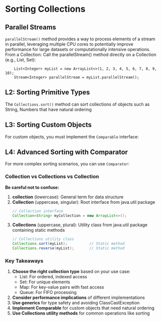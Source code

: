 # Sorting Collections

## Parallel Streams

`parallelStream()` method provides a way to process elements of a stream in parallel, 
leveraging multiple CPU cores to potentially improve performance for large datasets or computationally intensive operations.
From a Collection: Call the parallelStream() method directly on a Collection (e.g., List, Set):

```declarative
    List<Integer> myList = new ArrayList<>(1, 2, 3, 4, 5, 6, 7, 8, 9, 10);
    Stream<Integer> parallelStream = myList.parallelStream();
```



## L2: Sorting Primitive Types

The `Collections.sort()` method can sort collections of objects such as String, Numbers that have natural ordering

## L3: Sorting Custom Objects

For custom objects, you must implement the `Comparable` interface:


## L4: Advanced Sorting with Comparator

For more complex sorting scenarios, you can use `Comparator`:

### Collection vs Collections vs Collection

**Be careful not to confuse:**

1. **collection** (lowercase): General term for data structure
2. **Collection** (uppercase, singular): Root interface from java.util package
    ```java
    // Collection interface
    Collection<String> myCollection = new ArrayList<>();
    ```
3. **Collections** (uppercase, plural): Utility class from java.util package containing static methods
    ```java
    // Collections utility class
    Collections.sort(myList);          // Static method
    Collections.reverse(myList);       // Static method
    ```

### Key Takeaways

1. **Choose the right collection type** based on your use case:
    - List: For ordered, indexed access
    - Set: For unique elements
    - Map: For key-value pairs with fast access
    - Queue: For FIFO processing
2. **Consider performance implications** of different implementations
3. **Use generics** for type safety and avoiding ClassCastException
4. **Implement Comparable** for custom objects that need natural ordering
5. **Use Collections utility methods** for common operations like sorting
